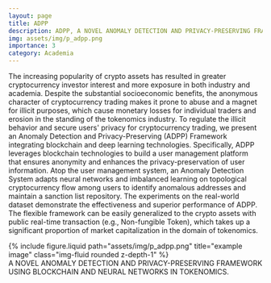 ```yaml
---
layout: page
title: ADPP
description: ADPP, A NOVEL ANOMALY DETECTION AND PRIVACY-PRESERVING FRAMEWORK USING BLOCKCHAIN AND NEURAL NETWORKS IN TOKENOMICS
img: assets/img/p_adpp.png
importance: 3
category: Academia
---
```


The increasing popularity of crypto assets has resulted in greater cryptocurrency investor interest and more exposure in both industry and academia. Despite the substantial socioeconomic benefits, the anonymous character of cryptocurrency trading makes it prone to abuse and a magnet for illicit purposes, which cause monetary losses for individual traders and erosion in the standing of the tokenomics industry. To regulate the illicit behavior and secure users' privacy for cryptocurrency trading, we present an Anomaly Detection and Privacy-Preserving (ADPP) Framework integrating blockchain and deep learning technologies. Specifically, ADPP leverages blockchain technologies to build a user management platform that ensures anonymity and enhances the privacy-preservation of user information. Atop the user management system, an Anomaly Detection System adapts neural networks and imbalanced learning on topological cryptocurrency flow among users to identify anomalous addresses and maintain a sanction list repository. The experiments on the real-world dataset demonstrate the effectiveness and superior performance of ADPP. The flexible framework can be easily generalized to the crypto assets with public real-time transaction (e.g., Non-fungible Token), which takes up a significant proportion of market capitalization in the domain of tokenomics.

<div class="row">
    <div class="col-sm mt-3 mt-md-0">
        {% include figure.liquid path="assets/img/p_adpp.png" title="example image" class="img-fluid rounded z-depth-1" %}
    </div>
</div>
<div class="caption">
    A NOVEL ANOMALY DETECTION AND PRIVACY-PRESERVING FRAMEWORK USING BLOCKCHAIN AND NEURAL NETWORKS IN TOKENOMICS. 
</div>
